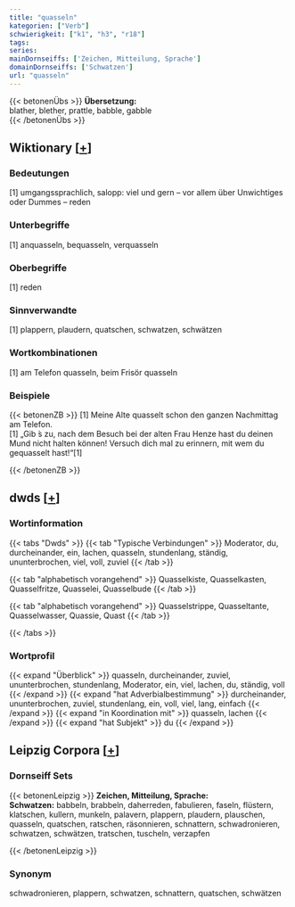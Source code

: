 ```yaml
---
title: "quasseln"
kategorien: ["Verb"]
schwierigkeit: ["k1", "h3", "r18"]
tags:
series:
mainDornseiffs: ['Zeichen, Mitteilung, Sprache']
domainDornseiffs: ['Schwatzen']
url: "quasseln"
---
```


{{< betonenÜbs >}}
**Übersetzung:**  
blather, blether, prattle, babble, gabble  
{{< /betonenÜbs >}}

## Wiktionary [[+](https://de.wiktionary.org/wiki/quasseln)]

### Bedeutungen
[1] umgangssprachlich, salopp: viel und gern – vor allem über Unwichtiges oder Dummes – reden  

### Unterbegriffe
[1] anquasseln, bequasseln, verquasseln  

### Oberbegriffe
[1] reden  

### Sinnverwandte
[1] plappern, plaudern, quatschen, schwatzen, schwätzen  

### Wortkombinationen
[1] am Telefon quasseln, beim Frisör quasseln  

### Beispiele
{{< betonenZB >}}
[1] Meine Alte quasselt schon den ganzen Nachmittag am Telefon.  
[1] „Gib ́s zu, nach dem Besuch bei der alten Frau Henze hast du deinen Mund nicht halten können! Versuch dich mal zu erinnern, mit wem du gequasselt hast!“[1]  

{{< /betonenZB >}}


## dwds [[+](https://www.dwds.de/wb/quasseln)]

### Wortinformation
{{< tabs "Dwds" >}}
{{< tab "Typische Verbindungen" >}}
Moderator, du, durcheinander, ein, lachen, quasseln, stundenlang, ständig, ununterbrochen, viel, voll, zuviel
{{< /tab >}}

{{< tab "alphabetisch vorangehend" >}}
Quasselkiste, Quasselkasten, Quasselfritze, Quasselei, Quasselbude
{{< /tab >}}

{{< tab "alphabetisch vorangehend" >}}
Quasselstrippe, Quasseltante, Quasselwasser, Quassie, Quast
{{< /tab >}}

{{< /tabs >}}

### Wortprofil
{{< expand "Überblick" >}} quasseln, durcheinander, zuviel, ununterbrochen, stundenlang, Moderator, ein, viel, lachen, du, ständig, voll {{< /expand >}}
{{< expand "hat Adverbialbestimmung" >}} durcheinander, ununterbrochen, zuviel, stundenlang, ein, voll, viel, lang, einfach {{< /expand >}}
{{< expand "in Koordination mit" >}} quasseln, lachen {{< /expand >}}
{{< expand "hat Subjekt" >}} du {{< /expand >}}

## Leipzig Corpora [[+](https://corpora.uni-leipzig.de/en/res?word=quasseln&corpusId=deu_newscrawl-public_2018)]

### Dornseiff Sets
{{< betonenLeipzig >}}
**Zeichen, Mitteilung, Sprache:**  
**Schwatzen:** babbeln, brabbeln, daherreden, fabulieren, faseln, flüstern, klatschen, kullern, munkeln, palavern, plappern, plaudern, plauschen, quasseln, quatschen, ratschen, räsonnieren, schnattern, schwadronieren, schwatzen, schwätzen, tratschen, tuscheln, verzapfen  

{{< /betonenLeipzig >}}

### Synonym
schwadronieren, plappern, schwatzen, schnattern, quatschen, schwätzen

